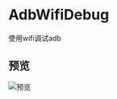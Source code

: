 # AdbWifiDebug
使用wifi调试adb

## 预览
![预览](https://raw.githubusercontent.com/zhusaidong/AdbWifiDebug/master/screenshot.png)
